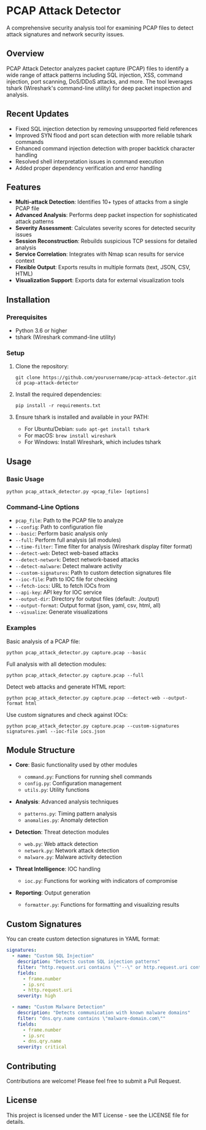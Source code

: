 # PCAP Attack Detector

A comprehensive security analysis tool for examining PCAP files to detect attack signatures and network security issues.

## Overview

PCAP Attack Detector analyzes packet capture (PCAP) files to identify a wide range of attack patterns including SQL injection, XSS, command injection, port scanning, DoS/DDoS attacks, and more. The tool leverages tshark (Wireshark's command-line utility) for deep packet inspection and analysis.

## Recent Updates

- Fixed SQL injection detection by removing unsupported field references
- Improved SYN flood and port scan detection with more reliable tshark commands
- Enhanced command injection detection with proper backtick character handling
- Resolved shell interpretation issues in command execution
- Added proper dependency verification and error handling

## Features

- **Multi-attack Detection**: Identifies 10+ types of attacks from a single PCAP file
- **Advanced Analysis**: Performs deep packet inspection for sophisticated attack patterns
- **Severity Assessment**: Calculates severity scores for detected security issues
- **Session Reconstruction**: Rebuilds suspicious TCP sessions for detailed analysis
- **Service Correlation**: Integrates with Nmap scan results for service context
- **Flexible Output**: Exports results in multiple formats (text, JSON, CSV, HTML)
- **Visualization Support**: Exports data for external visualization tools

## Installation

### Prerequisites

- Python 3.6 or higher
- tshark (Wireshark command-line utility)

### Setup

1. Clone the repository:
   ```
   git clone https://github.com/yourusername/pcap-attack-detector.git
   cd pcap-attack-detector
   ```

2. Install the required dependencies:
   ```
   pip install -r requirements.txt
   ```

3. Ensure tshark is installed and available in your PATH:
   - For Ubuntu/Debian: `sudo apt-get install tshark`
   - For macOS: `brew install wireshark`
   - For Windows: Install Wireshark, which includes tshark

## Usage

### Basic Usage

```
python pcap_attack_detector.py <pcap_file> [options]
```

### Command-Line Options

- `pcap_file`: Path to the PCAP file to analyze
- `--config`: Path to configuration file
- `--basic`: Perform basic analysis only
- `--full`: Perform full analysis (all modules)
- `--time-filter`: Time filter for analysis (Wireshark display filter format)
- `--detect-web`: Detect web-based attacks
- `--detect-network`: Detect network-based attacks
- `--detect-malware`: Detect malware activity
- `--custom-signatures`: Path to custom detection signatures file
- `--ioc-file`: Path to IOC file for checking
- `--fetch-iocs`: URL to fetch IOCs from
- `--api-key`: API key for IOC service
- `--output-dir`: Directory for output files (default: ./output)
- `--output-format`: Output format (json, yaml, csv, html, all)
- `--visualize`: Generate visualizations

### Examples

Basic analysis of a PCAP file:
```
python pcap_attack_detector.py capture.pcap --basic
```

Full analysis with all detection modules:
```
python pcap_attack_detector.py capture.pcap --full
```

Detect web attacks and generate HTML report:
```
python pcap_attack_detector.py capture.pcap --detect-web --output-format html
```

Use custom signatures and check against IOCs:
```
python pcap_attack_detector.py capture.pcap --custom-signatures signatures.yaml --ioc-file iocs.json
```

## Module Structure

- **Core**: Basic functionality used by other modules
  - `command.py`: Functions for running shell commands
  - `config.py`: Configuration management
  - `utils.py`: Utility functions

- **Analysis**: Advanced analysis techniques
  - `patterns.py`: Timing pattern analysis
  - `anomalies.py`: Anomaly detection

- **Detection**: Threat detection modules
  - `web.py`: Web attack detection
  - `network.py`: Network attack detection
  - `malware.py`: Malware activity detection

- **Threat Intelligence**: IOC handling
  - `ioc.py`: Functions for working with indicators of compromise

- **Reporting**: Output generation
  - `formatter.py`: Functions for formatting and visualizing results

## Custom Signatures

You can create custom detection signatures in YAML format:

```yaml
signatures:
  - name: "Custom SQL Injection"
    description: "Detects custom SQL injection patterns"
    filter: "http.request.uri contains \"'--\" or http.request.uri contains \"OR 1=1\""
    fields:
      - frame.number
      - ip.src
      - http.request.uri
    severity: high

  - name: "Custom Malware Detection"
    description: "Detects communication with known malware domains"
    filter: "dns.qry.name contains \"malware-domain.com\""
    fields:
      - frame.number
      - ip.src
      - dns.qry.name
    severity: critical
```

## Contributing

Contributions are welcome! Please feel free to submit a Pull Request.

## License

This project is licensed under the MIT License - see the LICENSE file for details.